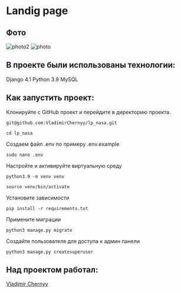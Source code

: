 # Landig page

## Фото 

![photo2](https://github.com/VladimirChernyy/Web-app-validate-form/assets/116533449/ac4a39b4-b0d0-4b04-8f50-eac1ffe65aa8)
![photo](https://github.com/VladimirChernyy/Web-app-validate-form/assets/116533449/6762f73d-28bd-44a7-a70c-390ffc4d3adc)


## В проекте были использованы технологии:
Django 4.1
Python 3.9
MySQL

## Как запустить проект:


Клонируйте с GitHub проект и перейдите в директорию проекта.
``` 
git@github.com:VladimirChernyy/lp_nasa.git

cd lp_nasa
``` 

Создаем файл .env по примеру .env.example

``` 
sudo nano .env
```

Настройте и активируйте виртуальную среду  
```
python3.9 -m venv venv

source venv/bin/activate
```

Установите зависимости
```
pip install -r requirements.txt
```
Примените миграции
```
python3 manage.py migrate
```

Создайте пользователя для доступа к админ панели 
```
python3 manage.py createsuperuser
```

## Над проектом работал:
[Vladimir Chernyy](https://github.com/VladimirChernyy)